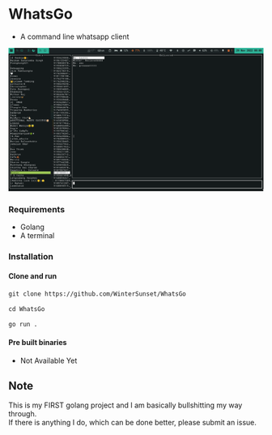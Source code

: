 





# WhatsGo
* A command line whatsapp client
<img src="whatsgo.png" alt="">

### Requirements
* Golang
* A terminal

### Installation
#### Clone and run

```
git clone https://github.com/WinterSunset/WhatsGo
``` 

```
cd WhatsGo
```

```
go run .
```


#### Pre built binaries
* Not Available Yet

## Note
This is my FIRST golang project and I am basically bullshitting my way through. <br>
If there is anything I do, which can be done better, please submit an issue.
